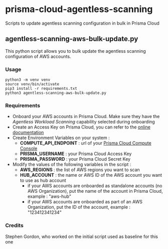 # prisma-cloud-agentless-scanning
Scripts to update agentless scanning configuration in bulk in Prisma Cloud

## agentless-scanning-aws-bulk-update.py
This python script allows you to bulk update the agentless scanning configuration of AWS accounts.

### Usage
```
python3 -m venv venv
source venv/bin/activate
pip3 install -r requirements.txt
python3 agentless-scanning-aws-bulk-update.py
```

### Requirements
- Onboard your AWS accounts in Prisma Cloud. Make sure they have the _Agentless Workload Scanning_ capability selected during onboarding
- Create an Access Key on Prisma Cloud, you can refer to the [online documentation](https://docs.prismacloud.io/en/enterprise-edition/content-collections/administration/create-access-keys)
- Create Environment Variables on your system :
  - **COMPUTE_API_ENDPOINT** : url of your [Prisma Cloud Compute Console](https://pan.dev/prisma-cloud/api/cwpp/access-api-saas/#:~:text=Retrieve%20your%20Compute%20Console's%20address,your%20Prisma%20Cloud%20user%20credentials)
  - **PRISMA_USERNAME** : your Prisma Cloud Access Key
  - **PRISMA_PASSWORD** : your Prisma Cloud Secret Key
- Modify the values of the following variables in the script :
  - **AWS_REGIONS** : the list of AWS regions you want to scan
  - **HUB_ACCOUNT** : the name or AWS ID of the AWS account you want to use as hub account
    - if your AWS accounts are onboarded as standalone accounts (no AWS Organization), put the name of the account in Prisma Cloud, example : "aws-hub"
    - if your AWS accounts are onboarded as part of an AWS Organization, put the ID of the account, example : "123412341234"

### Credits
Stephen Gordon, who worked on the initial script used as baseline for this one